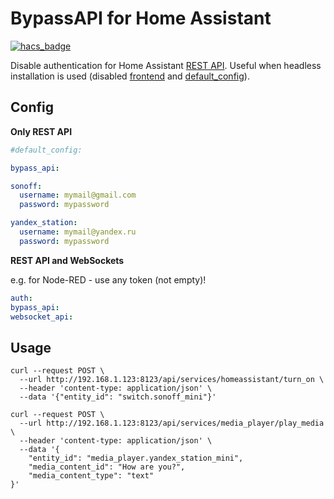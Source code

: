 # BypassAPI for Home Assistant

[![hacs_badge](https://img.shields.io/badge/HACS-Custom-orange.svg)](https://github.com/custom-components/hacs)

Disable authentication for Home Assistant [REST API](https://developers.home-assistant.io/docs/api/rest/). Useful when headless installation is used (disabled [frontend](https://www.home-assistant.io/integrations/frontend/) and [default_config](https://www.home-assistant.io/integrations/default_config/)).

## Config

**Only REST API**

```yaml
#default_config: 

bypass_api:

sonoff:
  username: mymail@gmail.com
  password: mypassword

yandex_station:
  username: mymail@yandex.ru
  password: mypassword
```

**REST API and WebSockets**

e.g. for Node-RED - use any token (not empty)!

```yaml
auth:
bypass_api:
websocket_api:
```

## Usage

```shell script
curl --request POST \
  --url http://192.168.1.123:8123/api/services/homeassistant/turn_on \
  --header 'content-type: application/json' \
  --data '{"entity_id": "switch.sonoff_mini"}'
```

```shell script
curl --request POST \
  --url http://192.168.1.123:8123/api/services/media_player/play_media \
  --header 'content-type: application/json' \
  --data '{
	"entity_id": "media_player.yandex_station_mini",
	"media_content_id": "How are you?",
	"media_content_type": "text"
}'
```